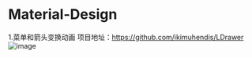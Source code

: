 Material-Design
===============
1.菜单和箭头变换动画
项目地址：https://github.com/ikimuhendis/LDrawer
![image](https://raw.githubusercontent.com/IkiMuhendis/LDrawer/master/images/animated.gif)
